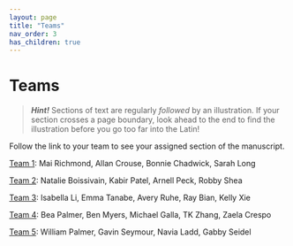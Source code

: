 ```yaml
---
layout: page
title: "Teams"
nav_order: 3
has_children: true
---
```


# Teams


> ***Hint!***  Sections of text are regularly *followed* by an illustration.  If your section crosses a page boundary, look ahead to the end to find the illustration before you go too far into the Latin!

Follow the link to your team to see your assigned section of the manuscript.



[Team 1](./assignments/team1/):  Mai Richmond, Allan Crouse, Bonnie Chadwick, Sarah Long

[Team 2](./assignments/team2/): Natalie Boissivain, Kabir Patel, Arnell Peck, Robby Shea

[Team 3](./assignments/team3/):  Isabella Li, Emma Tanabe, Avery Ruhe, Ray Bian, Kelly Xie

[Team 4](./assignments/team4/): Bea Palmer, Ben Myers, Michael Galla, TK Zhang, Zaela Crespo

[Team 5](./assignments/team5/): William Palmer, Gavin Seymour, Navia Ladd, Gabby Seidel

